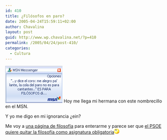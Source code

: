 ```yaml
---
id: 410
title: ¿Filósofos en paro?
date: 2005-04-24T15:59:11+02:00
author: Chavalina
layout: post
guid: http://www.wp.chavalina.net/?p=410
permalink: /2005/04/24/post-410/
categories:
  - Cultura
---
```

<img class="imgizqda" src="/imagenes/fotos/filosofos-en-paro.gif" alt="&prime;me alegro, pa&prime;lante, la cola del paro no es para cantantes&prime; ES PARA FILóSOFOS" /> Hoy me llega mi hermana con este nombrecillo en el MSN. 

Y yo me digo en mi ignorancia &iquest;ein?

Me voy a <a href="http://filosofia.org" target="_blank">una página de filosof&iacute;a</a> para enterarme y parece ser que <a href="http://filosofia.org/bol/not/bn039.htm" target="_blank">el PSOE quiere quitar la filosof&iacute;a como asignatura obligatoria</a>![emo](/imagenes/emoticonos/pensativo.gif)